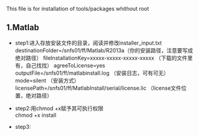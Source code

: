 This file is for installation of tools/packages whithout root



1.Matlab
--------
* step1:进入存放安装文件的目录，阅读并修改installer_input.txt
    destinationFolder=/snfs01/ff/Matlab/R2013a（你的安装路径，注意要写成绝对路径）
    fileInstallationKey=xxxxx-xxxxx-xxxxx-xxxxx （下载的文件里有，自己找找）
    agreeToLicense=yes 
    outputFile=/snfs01/ff/matlabinstall.log （安装日志，可有可无）
    mode=silent （安装方式）
    licensePath=/snfs01/ff/MatlabInstall/serial/license.lic （license文件位置，绝对路径）
* step2:用chmod +x赋予其可执行权限  
    chmod +x install
    

* step3:

